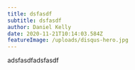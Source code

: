 ```yaml
---
title: dsfasdf
subtitle: dsfasdf
author: Daniel Kelly
date: 2020-11-21T10:14:03.584Z
featureImage: /uploads/disqus-hero.jpg
---
```

adsfasdfadsfasdf